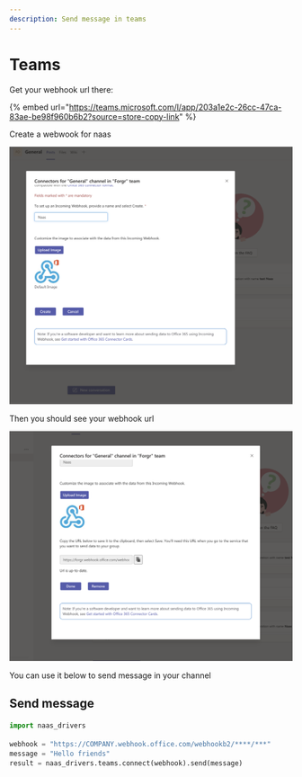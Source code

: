 ```yaml
---
description: Send message in teams
---
```


# Teams

Get your webhook url there:

{% embed url="https://teams.microsoft.com/l/app/203a1e2c-26cc-47ca-83ae-be98f960b6b2?source=store-copy-link" %}

Create a webwook for naas

![Screenshot create webhook](../.gitbook/assets/screenshot-2021-01-25-at-19.43.14.png)

Then you should see your webhook url

![Sreenshot webhook link](../.gitbook/assets/screenshot-2021-01-25-at-19.43.26.png)

You can use it below to send message in your channel

## Send message

```python
import naas_drivers

webhook = "https://COMPANY.webhook.office.com/webhookb2/****/***"
message = "Hello friends"
result = naas_drivers.teams.connect(webhook).send(message)
```

